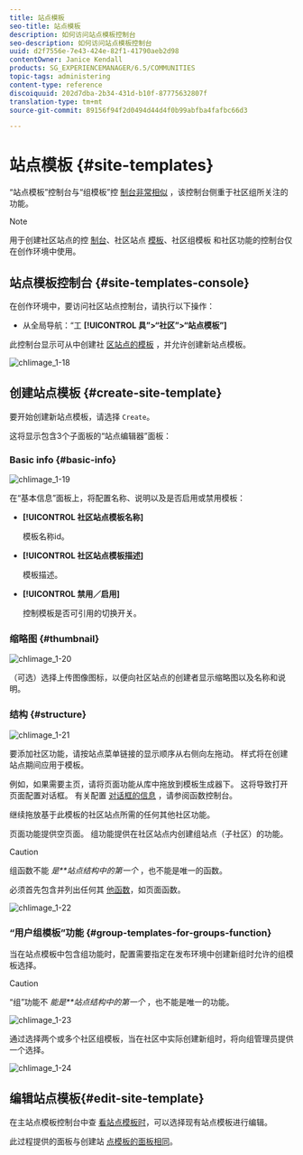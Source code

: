 ```yaml
---
title: 站点模板
seo-title: 站点模板
description: 如何访问站点模板控制台
seo-description: 如何访问站点模板控制台
uuid: d2f7556e-7e43-424e-82f1-41790aeb2d98
contentOwner: Janice Kendall
products: SG_EXPERIENCEMANAGER/6.5/COMMUNITIES
topic-tags: administering
content-type: reference
discoiquuid: 202d7dba-2b34-431d-b10f-87775632807f
translation-type: tm+mt
source-git-commit: 89156f94f2d0494d44d4f0b99abfba4fafbc66d3

---
```



# 站点模板 {#site-templates}

“站点模板”控制台与“组模板”控 [制台非常相似](tools-groups.md) ，该控制台侧重于社区组所关注的功能。

>[!NOTE]
>
>用于创建社区站点的控 [制台](sites-console.md)、社区站点 [模板](sites.md)、社区组模板 [](tools-groups.md)[](functions.md) 和社区功能的控制台仅在创作环境中使用。


## 站点模板控制台 {#site-templates-console}

在创作环境中，要访问社区站点控制台，请执行以下操作：

* 从全局导航：“工 **[!UICONTROL 具”>“社区”>“站点模板”]**

此控制台显示可从中创建社 [区站点的模板](sites-console.md) ，并允许创建新站点模板。

![chlimage_1-18](assets/chlimage_1-18.png)

## 创建站点模板 {#create-site-template}

要开始创建新站点模板，请选择 `Create`。

这将显示包含3个子面板的“站点编辑器”面板：

### Basic info {#basic-info}

![chlimage_1-19](assets/chlimage_1-19.png)

在“基本信息”面板上，将配置名称、说明以及是否启用或禁用模板：

* **[!UICONTROL 社区站点模板名称]**

   模板名称id。

* **[!UICONTROL 社区站点模板描述]**

   模板描述。

* **[!UICONTROL 禁用／启用]**

   控制模板是否可引用的切换开关。

### 缩略图 {#thumbnail}

![chlimage_1-20](assets/chlimage_1-20.png)

（可选）选择上传图像图标，以便向社区站点的创建者显示缩略图以及名称和说明。

### 结构 {#structure}

![chlimage_1-21](assets/chlimage_1-21.png)

要添加社区功能，请按站点菜单链接的显示顺序从右侧向左拖动。 样式将在创建站点期间应用于模板。

例如，如果需要主页，请将页面功能从库中拖放到模板生成器下。 这将导致打开页面配置对话框。 有关配置 [对话框的信息](functions.md) ，请参阅函数控制台。

继续拖放基于此模板的社区站点所需的任何其他社区功能。

页面功能提供空页面。 组功能提供在社区站点内创建组站点（子社区）的功能。

>[!CAUTION]
>
>组函数不能 *是**站点结构中的第一个* ，也不能是唯一的函数。
>
>必须首先包含并列出任何其 [他函数](functions.md#page-function)，如页面函数。


![chlimage_1-22](assets/chlimage_1-22.png)

### “用户组模板”功能 {#group-templates-for-groups-function}

当在站点模板中包含组功能时，配置需要指定在发布环境中创建新组时允许的组模板选择。

>[!CAUTION]
>
>“组”功能不 *能是**站点结构中的第一个* ，也不能是唯一的功能。


![chlimage_1-23](assets/chlimage_1-23.png)

通过选择两个或多个社区组模板，当在社区中实际创建新组时，将向组管理员提供一个选择。

![chlimage_1-24](assets/chlimage_1-24.png)

## 编辑站点模板{#edit-site-template}

在主站点模板控制台中查 [看站点模板时](#site-templates-console)，可以选择现有站点模板进行编辑。

此过程提供的面板与创建站 [点模板的面板相同](#create-site-template)。
